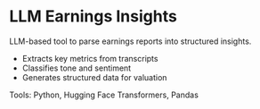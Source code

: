 # LLM Earnings Insights
LLM-based tool to parse earnings reports into structured insights.  
- Extracts key metrics from transcripts  
- Classifies tone and sentiment  
- Generates structured data for valuation  

Tools: Python, Hugging Face Transformers, Pandas  
